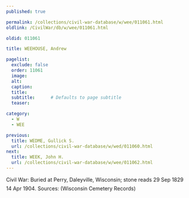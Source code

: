 ```yaml
---
published: true

permalink: /collections/civil-war-database/w/wee/011061.html
oldlink: /CivilWar/db/w/wee/011061.html

oldid: 011061

title: WEEHOUSE, Andrew

pagelist:
  exclude: false
  order: 11061
  image: 
  alt:
  caption:
  title:
  subtitle:      # Defaults to page subtitle
  teaser:

category: 
  - W 
  - WEE

previous:
  title: WEDME, Gullick S.
  url: /collections/civil-war-database/w/wed/011060.html  
next:
  title: WEEK, John H.
  url: /collections/civil-war-database/w/wee/011062.html   
---
```

Civil War: Buried at Perry, Daleyville, Wisconsin; stone reads &#147;29 Sep 1829 &#150; 14 Apr 1904&#148;. Sources: (Wisconsin Cemetery Records)
